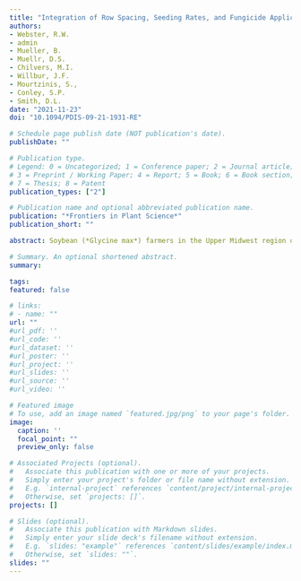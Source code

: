 ```yaml
---
title: "Integration of Row Spacing, Seeding Rates, and Fungicide Application for Control of Sclerotinia Stem Rot in *Glycine max*"
authors:
- Webster, R.W.
- admin
- Mueller, B.
- Muellr, D.S.
- Chilvers, M.I.
- Willbur, J.F.
- Mourtzinis, S.,
- Conley, S.P.
- Smith, D.L.
date: "2021-11-23"
doi: "10.1094/PDIS-09-21-1931-RE"

# Schedule page publish date (NOT publication's date).
publishDate: ""

# Publication type.
# Legend: 0 = Uncategorized; 1 = Conference paper; 2 = Journal article;
# 3 = Preprint / Working Paper; 4 = Report; 5 = Book; 6 = Book section;
# 7 = Thesis; 8 = Patent
publication_types: ["2"]

# Publication name and optional abbreviated publication name.
publication: "*Frontiers in Plant Science*"
publication_short: ""

abstract: Soybean (*Glycine max*) farmers in the Upper Midwest region of the United States frequently experience severe yield losses due to Sclerotinia stem rot (SSR). Previous studies have revealed benefits of individual management practices on SSR. This study examined the integration of multiple control practices on the development of SSR, yield, and the economic implications of these practices. Combinations of row spacings, seeding rates, and fungicide applications were examined in multi-site field trials across the Upper Midwest from 2017-2019. These trials revealed that wide row spacing and low seeding rates individually reduced SSR levels but also reduced yields. Yields were similar across the three higher seeding rates examined. However, site-years where SSR developed showed the highest partial profits in the intermediate seeding rates. This indicates that partial profits in diseased fields were negatively impacted by high seeding rates, but this trend was not observed when SSR did not develop. Fungicides strongly reduced the development of SSR, while also increasing yields. However, there was a reduction in partial profits due to their use at a low soybean sale price, but at higher sale prices fungicide use was similar to not treating. Additionally, the production of new inoculum was predicted from disease incidence, serving as an indicator of increased risk for SSR development in future years. Overall, this study suggests the use of wide rows and low seeding rates could be useful in fields with a history of SSR, while reserving narrow rows and higher seeding rates for fields without a history of SSR.

# Summary. An optional shortened abstract.
summary: 

tags:
featured: false

# links:
# - name: ""
url: ""
#url_pdf: ''
#url_code: ''
#url_dataset: ''
#url_poster: ''
#url_project: ''
#url_slides: ''
#url_source: ''
#url_video: ''

# Featured image
# To use, add an image named `featured.jpg/png` to your page's folder. 
image:
  caption: ''
  focal_point: ""
  preview_only: false

# Associated Projects (optional).
#   Associate this publication with one or more of your projects.
#   Simply enter your project's folder or file name without extension.
#   E.g. `internal-project` references `content/project/internal-project/index.md`.
#   Otherwise, set `projects: []`.
projects: []

# Slides (optional).
#   Associate this publication with Markdown slides.
#   Simply enter your slide deck's filename without extension.
#   E.g. `slides: "example"` references `content/slides/example/index.md`.
#   Otherwise, set `slides: ""`.
slides: ""
---
```


